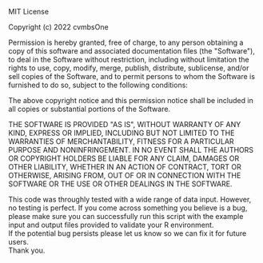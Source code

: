 MIT License

Copyright (c) 2022 cvmbsOne

Permission is hereby granted, free of charge, to any person obtaining a copy
of this software and associated documentation files (the "Software"), to deal
in the Software without restriction, including without limitation the rights
to use, copy, modify, merge, publish, distribute, sublicense, and/or sell
copies of the Software, and to permit persons to whom the Software is
furnished to do so, subject to the following conditions:

The above copyright notice and this permission notice shall be included in all
copies or substantial portions of the Software.

THE SOFTWARE IS PROVIDED "AS IS", WITHOUT WARRANTY OF ANY KIND, EXPRESS OR
IMPLIED, INCLUDING BUT NOT LIMITED TO THE WARRANTIES OF MERCHANTABILITY,
FITNESS FOR A PARTICULAR PURPOSE AND NONINFRINGEMENT. IN NO EVENT SHALL THE
AUTHORS OR COPYRIGHT HOLDERS BE LIABLE FOR ANY CLAIM, DAMAGES OR OTHER
LIABILITY, WHETHER IN AN ACTION OF CONTRACT, TORT OR OTHERWISE, ARISING FROM,
OUT OF OR IN CONNECTION WITH THE SOFTWARE OR THE USE OR OTHER DEALINGS IN THE
SOFTWARE.
	
This code was throughly tested with a wide range of data input. However, no testing is perfect. 
If you come across something you believe is a bug, please make sure you can successfully run 
this script with the example input and output files provided to validate your R environment.  
If the potential bug persists please let us know so we can fix it for future users.  
Thank you.
